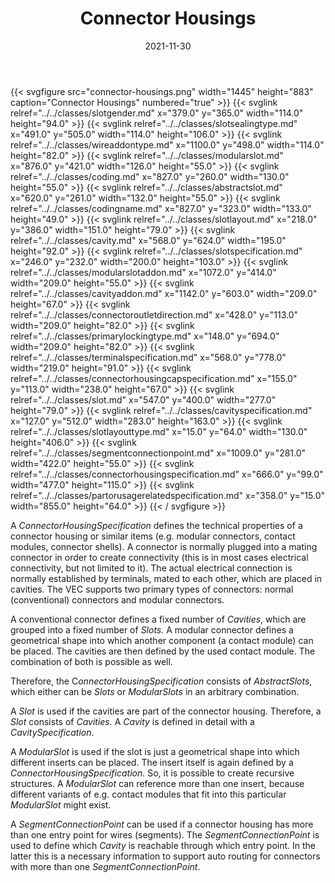 ﻿---
title: Connector Housings
toc: false
type: specs
layout: diagram
date: "2021-11-30"
draft: false
specification: VEC
version: 2.0.0-rc1
documentType: "Recommendation"
elementType: Diagram
classes:
  - SlotGender
  - SlotSealingType
  - WireAddOnType
  - ModularSlot
  - Coding
  - AbstractSlot
  - CodingName
  - SlotLayout
  - Cavity
  - SlotSpecification
  - ModularSlotAddOn
  - CavityAddOn
  - ConnectorOutletDirection
  - PrimaryLockingType
  - TerminalSpecification
  - ConnectorHousingCapSpecification
  - Slot
  - CavitySpecification
  - SlotLayoutType
  - SegmentConnectionPoint
  - ConnectorHousingSpecification
  - PartOrUsageRelatedSpecification
menu:
  VEC-2.0.0-rc1:    
    parent: component-characteristics
    identifier: component-characteristics/connector-housings
    weight: 1005007 

# Prev/next pager order (if `docs_section_pager` enabled in `params.toml`)
weight: 1005007
---
{{< svgfigure src="connector-housings.png" width="1445" height="883" caption="Connector Housings" numbered="true" >}}
  {{< svglink relref="../../classes/slotgender.md" x="379.0" y="365.0" width="114.0" height="94.0" >}}
  {{< svglink relref="../../classes/slotsealingtype.md" x="491.0" y="505.0" width="114.0" height="106.0" >}}
  {{< svglink relref="../../classes/wireaddontype.md" x="1100.0" y="498.0" width="114.0" height="82.0" >}}
  {{< svglink relref="../../classes/modularslot.md" x="876.0" y="421.0" width="126.0" height="55.0" >}}
  {{< svglink relref="../../classes/coding.md" x="827.0" y="260.0" width="130.0" height="55.0" >}}
  {{< svglink relref="../../classes/abstractslot.md" x="620.0" y="261.0" width="132.0" height="55.0" >}}
  {{< svglink relref="../../classes/codingname.md" x="827.0" y="323.0" width="133.0" height="49.0" >}}
  {{< svglink relref="../../classes/slotlayout.md" x="218.0" y="386.0" width="151.0" height="79.0" >}}
  {{< svglink relref="../../classes/cavity.md" x="568.0" y="624.0" width="195.0" height="92.0" >}}
  {{< svglink relref="../../classes/slotspecification.md" x="246.0" y="232.0" width="200.0" height="103.0" >}}
  {{< svglink relref="../../classes/modularslotaddon.md" x="1072.0" y="414.0" width="209.0" height="55.0" >}}
  {{< svglink relref="../../classes/cavityaddon.md" x="1142.0" y="603.0" width="209.0" height="67.0" >}}
  {{< svglink relref="../../classes/connectoroutletdirection.md" x="428.0" y="113.0" width="209.0" height="82.0" >}}
  {{< svglink relref="../../classes/primarylockingtype.md" x="148.0" y="694.0" width="209.0" height="82.0" >}}
  {{< svglink relref="../../classes/terminalspecification.md" x="568.0" y="778.0" width="219.0" height="91.0" >}}
  {{< svglink relref="../../classes/connectorhousingcapspecification.md" x="155.0" y="113.0" width="238.0" height="67.0" >}}
  {{< svglink relref="../../classes/slot.md" x="547.0" y="400.0" width="277.0" height="79.0" >}}
  {{< svglink relref="../../classes/cavityspecification.md" x="127.0" y="512.0" width="283.0" height="163.0" >}}
  {{< svglink relref="../../classes/slotlayouttype.md" x="15.0" y="64.0" width="130.0" height="406.0" >}}
  {{< svglink relref="../../classes/segmentconnectionpoint.md" x="1009.0" y="281.0" width="422.0" height="55.0" >}}
  {{< svglink relref="../../classes/connectorhousingspecification.md" x="666.0" y="99.0" width="477.0" height="115.0" >}}
  {{< svglink relref="../../classes/partorusagerelatedspecification.md" x="358.0" y="15.0" width="855.0" height="64.0" >}}
{{< / svgfigure >}}
<p> A <i>ConnectorHousingSpecification</i> defines the technical properties of a connector housing or similar items (e.g. modular connectors, contact modules, connector shells). A connector is normally plugged into a mating connector in order to create connectivity (this is in most cases electrical connectivity, but not limited to it). The actual electrical connection is normally established by terminals, mated to each other, which are placed in cavities. The VEC supports two primary types of connectors: normal (conventional) connectors and modular connectors.      </p>      <p> A conventional connector defines a fixed number of <i>Cavities</i>, which are grouped into a fixed number of <i>Slots.</i> A modular connector defines a geometrical shape into which another component (a contact module) can be placed. The cavities are then defined by the used contact module. The combination of both is possible as well.      </p>      <p> Therefore, the C<i>onnectorHousingSpecification </i>consists of <i>AbstractSlots</i>, which either can be <i>Slots </i>or <i>ModularSlots </i>in an arbitrary combination.      </p>      <p> A <i>Slot </i>is used if the cavities are part of the connector housing. Therefore, a <i>Slot</i> consists of <i>Cavities. </i>A <i>Cavity</i> is defined in detail with a <i>CavitySpecification</i>.      </p>      <p> A <i>ModularSlot</i> is used if the slot is just a geometrical shape into which different inserts can be placed. The insert itself is again defined by a <i>ConnectorHousingSpecification.</i> So, it is possible to create recursive structures. A&#160;<i>ModularSlot</i> can reference more than one insert, because different variants of e.g. contact modules that fit into this particular <i>ModularSlot </i>might exist.      </p>      <p> A <i>SegmentConnectionPoint</i> can be used if a connector housing has more than one entry point for wires (segments). The <i>SegmentConnectionPoint</i> is used to define which <i>Cavity</i> is reachable through which entry point. In the latter this is a necessary information to support auto routing for connectors with more than one <i>SegmentConnectionPoint</i>.      </p>